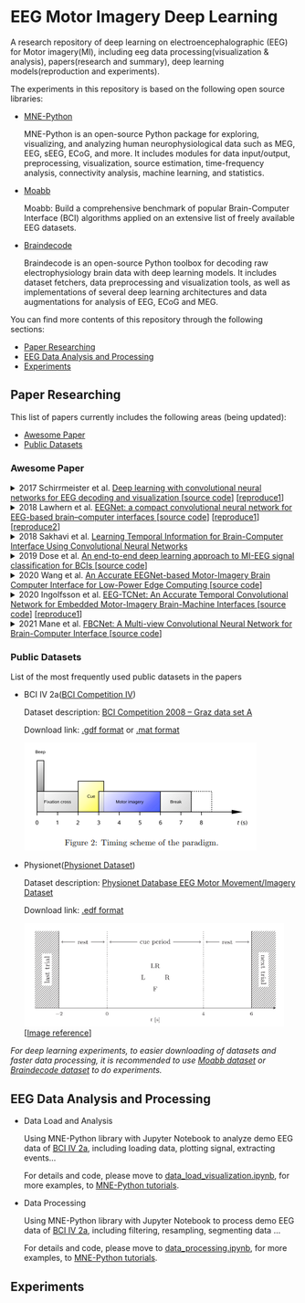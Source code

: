 # EEG Motor Imagery Deep Learning

A research repository of deep learning on electroencephalographic (EEG) for Motor imagery(MI), including eeg data 
processing(visualization & analysis), papers(research and summary), deep learning models(reproduction and experiments).

The experiments in this repository is based on the following open source libraries:

- [MNE-Python](https://github.com/mne-tools/mne-python)

  MNE-Python is an open-source Python package for exploring, visualizing, and analyzing human neurophysiological data 
such as MEG, EEG, sEEG, ECoG, and more. It includes modules for data input/output, preprocessing, visualization, source 
estimation, time-frequency analysis, connectivity analysis, machine learning, and statistics.

- [Moabb](https://github.com/NeuroTechX/moabb)

  Moabb: Build a comprehensive benchmark of popular Brain-Computer Interface (BCI) algorithms applied on an extensive 
list of freely available EEG datasets.

- [Braindecode](https://github.com/braindecode/braindecode)

  Braindecode is an open-source Python toolbox for decoding raw electrophysiology brain data with deep learning models. 
It includes dataset fetchers, data preprocessing and visualization tools, as well as implementations of several deep 
learning architectures and data augmentations for analysis of EEG, ECoG and MEG.

You can find more contents of this repository through the following sections:

- [Paper Researching](#paper-researching)
- [EEG Data Analysis and Processing](#eeg-data-analysis-and-processing)
- [Experiments](#experiments)

## Paper Researching

This list of papers currently includes the following areas (being updated):

- [Awesome Paper](#awesome-paper)
- [Public Datasets](#public-datasets)

### Awesome Paper

<details>
<summary>
2017 Schirrmeister et al.
<a href="https://pubmed.ncbi.nlm.nih.gov/28782865/">
Deep learning with convolutional neural networks for EEG decoding and visualization
</a>
[<a href="https://github.com/robintibor/braindecode">source code</a>]
[<a href="https://github.com/robintibor/braindecode">reproduce1</a>]
</summary>
</details>

<details>
<summary>
2018 Lawhern et al.
<a href="https://iopscience.iop.org/article/10.1088/1741-2552/aace8c">
EEGNet: a compact convolutional neural network for EEG-based brain–computer interfaces
</a>
[<a href="https://github.com/vlawhern/arl-eegmodels">source code</a>]
[<a href="https://github.com/braindecode/braindecode/tree/master/braindecode/models">reproduce1</a>]
[<a href="https://colab.research.google.com/drive/1ANF8PwvtUPawTeQt4Uu4iwscpyhHBgvM">reproduce2</a>]
</summary>
</details>

<details>
<summary>
2018 Sakhavi et al.
<a href="https://ieeexplore.ieee.org/document/8310961">
Learning Temporal Information for Brain-Computer Interface Using Convolutional Neural Networks
</a>
</summary>
</details>

<details>
<summary>
2019 Dose et al.
<a href="https://www.sciencedirect.com/science/article/abs/pii/S0957417418305359">
An end-to-end deep learning approach to MI-EEG signal classification for BCIs
</a>
[<a href="https://github.com/hauke-d/cnn-eeg">source code</a>]
</summary>
</details>

<details>
<summary>
2020 Wang et al.
<a href="https://arxiv.org/abs/2004.00077">
An Accurate EEGNet-based Motor-Imagery Brain Computer Interface for Low-Power Edge Computing
</a>
[<a href="https://github.com/MHersche/eegnet-based-embedded-bci">source code</a>]
</summary>
</details>

<details>
<summary>
2020 Ingolfsson et al.
<a href="https://arxiv.org/abs/2006.00622">
EEG-TCNet: An Accurate Temporal Convolutional Network for Embedded Motor-Imagery Brain-Machine Interfaces
</a>
[<a href="https://github.com/iis-eth-zurich/eeg-tcnet">source code</a>]
[<a href="https://github.com/okbalefthanded/eeg-tcnet/blob/master/eeg_tcnet_colab.ipynb">reproduce1</a>]
</summary>
</details>

<details>
<summary>
2021 Mane et al.
<a href="https://arxiv.org/abs/2104.01233">
FBCNet: A Multi-view Convolutional Neural Network for Brain-Computer Interface
</a>
[<a href="https://github.com/ravikiran-mane/FBCNet">source code</a>]
</summary>
</details>


### Public Datasets

List of the most frequently used public datasets in the papers

- BCI IV 2a([BCI Competition IV](https://www.bbci.de/competition/iv/))

  Dataset description: [BCI Competition 2008 – Graz data set A](https://www.bbci.de/competition/iv/desc_2a.pdf)
  
  Download link: [.gdf format](https://www.bbci.de/competition/iv/#dataset2a) or [.mat format](http://bnci-horizon-2020.eu/database/data-sets)

  ![](./static/bci2a.png)
- Physionet([Physionet Dataset](https://physionet.org/content/eegmmidb/1.0.0/))

  Dataset description: [Physionet Database EEG Motor Movement/Imagery Dataset](https://physionet.org/content/eegmmidb/1.0.0/)
  
  Download link: [.edf format](https://physionet.org/content/eegmmidb/1.0.0/)

  ![](./static/physionet.png) [[Image reference](https://www.sciencedirect.com/science/article/abs/pii/S0957417418305359)]

*For deep learning experiments, to easier downloading of datasets and faster data processing, it is recommended to use [Moabb dataset](http://moabb.neurotechx.com/docs/datasets.html#module-moabb.datasets) or [Braindecode dataset](https://braindecode.org/stable/generated/braindecode.datasets.BNCI2014001.html) to do experiments.*

## EEG Data Analysis and Processing

- Data Load and Analysis
  
  Using MNE-Python library with Jupyter Notebook to analyze demo EEG data of [BCI IV 2a](#public-datasets), including loading data, plotting signal, extracting events...

  For details and code, please move to [data_load_visualization.ipynb](./data_analysis_notebook_mne/data_load_visualization.ipynb), for more examples, to [MNE-Python tutorials](https://mne.tools/stable/auto_tutorials/index.html).

- Data Processing

  Using MNE-Python library with Jupyter Notebook to process demo EEG data of [BCI IV 2a](#public-datasets), including filtering, resampling, segmenting data ...

  For details and code, please move to [data_processing.ipynb](./data_analysis_notebook_mne/data_processing.ipynb), for more examples, to [MNE-Python tutorials](https://mne.tools/stable/auto_tutorials/index.html).

## Experiments
